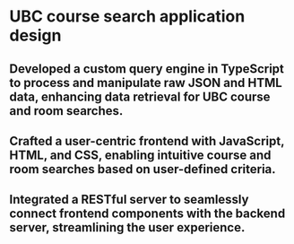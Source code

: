 # UBC course search application design

## Developed a custom query engine in TypeScript to process and manipulate raw JSON and HTML data, enhancing data retrieval for UBC course and room searches.

## Crafted a user-centric frontend with JavaScript, HTML, and CSS, enabling intuitive course and room searches based on user-defined criteria.

## Integrated a RESTful server to seamlessly connect frontend components with the backend server, streamlining the user experience.

